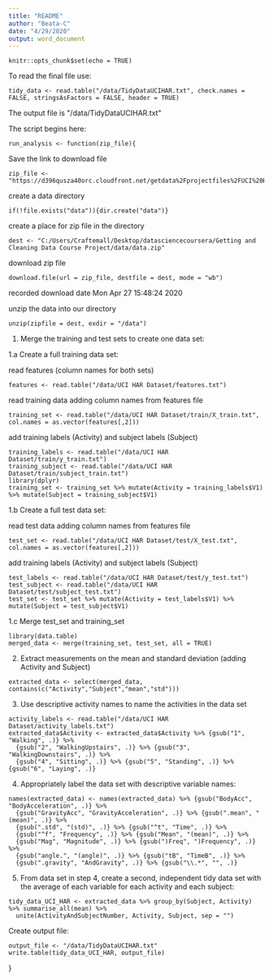 ```yaml
---
title: "README"
author: "Beata-C"
date: "4/29/2020"
output: word_document
---
```


```{r setup, include=FALSE}
knitr::opts_chunk$set(echo = TRUE)
```

To read the final file use:

```{r}
tidy_data <- read.table("/data/TidyDataUCIHAR.txt", check.names = FALSE, stringsAsFactors = FALSE, header = TRUE)
```

The output file is "/data/TidyDataUCIHAR.txt"


The script begins here:

```{r}
run_analysis <- function(zip_file){
```

Save the link to download file

```{r}
zip_file <- "https://d396qusza40orc.cloudfront.net/getdata%2Fprojectfiles%2FUCI%20HAR%20Dataset.zip"
```

create a data directory

```{r}
if(!file.exists("data")){dir.create("data")}
```

create a place for zip file in the directory

```{r}
dest <- "C:/Users/Craftemall/Desktop/datasciencecoursera/Getting and Cleaning Data Course Project/data/data.zip"
```

download zip file

```{r}
download.file(url = zip_file, destfile = dest, mode = "wb")
```

recorded download date Mon Apr 27 15:48:24 2020

unzip the data into our directory

```{r}
unzip(zipfile = dest, exdir = "/data")
```

1. Merge the training and test sets to create one data set:

1.a Create a full training data set:

read features (column names for both sets)

```{r}
features <- read.table("/data/UCI HAR Dataset/features.txt")
```

read training data adding column names from features file

```{r}
training_set <- read.table("/data/UCI HAR Dataset/train/X_train.txt", col.names = as.vector(features[,2]))
```

add training labels (Activity) and subject labels (Subject)

```{r}
training_labels <- read.table("/data/UCI HAR Dataset/train/y_train.txt")
training_subject <- read.table("/data/UCI HAR Dataset/train/subject_train.txt")
library(dplyr)
training_set <- training_set %>% mutate(Activity = training_labels$V1) %>% mutate(Subject = training_subject$V1)
```

1.b Create a full test data set:

read test data adding column names from features file

```{r}
test_set <- read.table("/data/UCI HAR Dataset/test/X_test.txt", col.names = as.vector(features[,2]))
```

add training labels (Activity) and subject labels (Subject)

```{r}
test_labels <- read.table("/data/UCI HAR Dataset/test/y_test.txt")
test_subject <- read.table("/data/UCI HAR Dataset/test/subject_test.txt")
test_set <- test_set %>% mutate(Activity = test_labels$V1) %>% mutate(Subject = test_subject$V1)
```

1.c Merge test_set and training_set

```{r}
library(data.table)
merged_data <- merge(training_set, test_set, all = TRUE)
```

2. Extract measurements on the mean and standard deviation (adding Activity and Subject)

```{r}
extracted_data <- select(merged_data, contains(c("Activity","Subject","mean","std")))
```

3. Use descriptive activity names to name the activities in the data set

```{r}
activity_labels <- read.table("/data/UCI HAR Dataset/activity_labels.txt")
extracted_data$Activity <- extracted_data$Activity %>% {gsub("1", "Walking", .)} %>%
  {gsub("2", "WalkingUpstairs", .)} %>% {gsub("3", "WalkingDownstairs", .)} %>%
  {gsub("4", "Sitting", .)} %>% {gsub("5", "Standing", .)} %>% {gsub("6", "Laying", .)}
```

4. Appropriately label the data set with descriptive variable names:

```{r}
names(extracted_data) <- names(extracted_data) %>% {gsub("BodyAcc", "BodyAcceleration", .)} %>% 
  {gsub("GravityAcc", "GravityAcceleration", .)} %>% {gsub(".mean", "(mean)", .)} %>% 
  {gsub(".std", "(std)", .)} %>% {gsub("^t", "Time", .)} %>% 
  {gsub("^f", "Frequency", .)} %>% {gsub("Mean", "(mean)", .)} %>% 
  {gsub("Mag", "Magnitude", .)} %>% {gsub(")Freq", ")Frequency", .)} %>% 
  {gsub("angle.", "(angle)", .)} %>% {gsub("tB", "TimeB", .)} %>% 
  {gsub(".gravity", "AndGravity", .)} %>% {gsub("\\.*", "", .)}
```

5. From data set in step 4, create a second, independent tidy data set with the average of each variable for each activity and each subject:

```{r}
tidy_data_UCI_HAR <- extracted_data %>% group_by(Subject, Activity) %>% summarise_all(mean) %>%
  unite(ActivityAndSubjectNumber, Activity, Subject, sep = "")
```

Create output file:

```{r}
output_file <- "/data/TidyDataUCIHAR.txt"
write.table(tidy_data_UCI_HAR, output_file)
```


}

